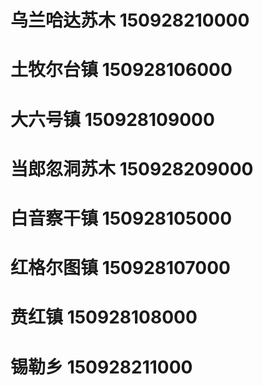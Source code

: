 # 乌兰哈达苏木 150928210000
# 土牧尔台镇 150928106000
# 大六号镇 150928109000
# 当郎忽洞苏木 150928209000
# 白音察干镇 150928105000
# 红格尔图镇 150928107000
# 贲红镇 150928108000
# 锡勒乡 150928211000
